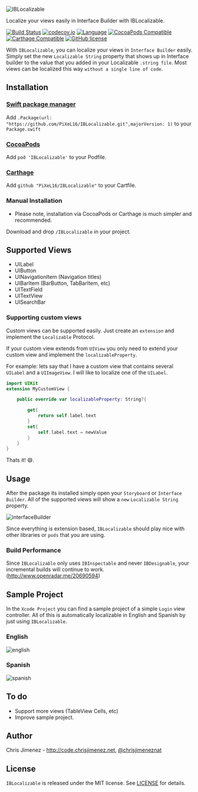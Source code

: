 ![IBLocalizable](/Web/banner.png)

Localize your views easily in Interface Builder with IBLocalizable.

[![Build Status](https://travis-ci.org/PiXeL16/IBLocalizable.svg?branch=master)](https://travis-ci.org/PiXeL16/IBLocalizable)
[![codecov.io](https://codecov.io/github/PiXeL16/IBLocalizable/coverage.svg?branch=master)](https://codecov.io/github/PiXeL16/IBLocalizable?branch=master)
[![Language](https://img.shields.io/badge/language-Swift%202.2-orange.svg)](https://swift.org)
[![CocoaPods Compatible](https://img.shields.io/cocoapods/v/IBLocalizable.svg)](https://img.shields.io/cocoapods/v/IBLocalizable.svg)
[![Carthage Compatible](https://img.shields.io/badge/Carthage-compatible-4BC51D.svg?style=flat)](https://github.com/Carthage/Carthage)
[![GitHub license](https://img.shields.io/badge/license-MIT-blue.svg)](https://raw.githubusercontent.com/PiXeL16/IBLocalizable/master/LICENSE)

With `IBLocalizable`, you can localize your views in `Interface Builder` easily.
Simply set the new `Localizable String` property that shows up in Interface builder to the value that you added in your Localizable `.string file`. Most views can be localized this way `without a single line of code`.

## Installation
### [Swift package manager](https://swift.org/package-manager)

Add `.Package(url: "https://github.com/PiXeL16/IBLocalizable.git",majorVersion: 1)` to your `Package.swift`

### [CocoaPods](https://cocoapods.org)

Add `pod 'IBLocalizable'` to your Podfile.

### [Carthage](https://github.com/Carthage/Carthage)

Add `github "PiXeL16/IBLocalizable"` to your Cartfile.

### Manual Installation
* Please note, installation via CocoaPods or Carthage is much simpler and recommended.

Download and drop `/IBLocalizable` in your project.

## Supported Views

* UILabel
* UIButton
* UINavigationItem (Navigation titles)
* UIBarItem (BarButton, TabBarItem, etc)
* UITextField
* UITextView
* UISearchBar

### Supporting custom views
Custom views can be supported easily. Just create an `extension` and implement the `Localizable` Protocol.

If your custom view extends from `UIView` you only need to extend your custom view and implement the `localizableProperty`.

For example: lets say that I have a custom view that contains several `UILabel` and a `UIImageView`. I will like to localize one of the `UILabel`.

```swift
import UIKit
extension MyCustomView {

    public override var localizableProperty: String?{

        get{
            return self.label.text
        }
        set{
            self.label.text = newValue
        }
    }
}
```
Thats it! :smile:.

## Usage
After the package its installed simply open your `Storyboard` or `Interface Builder`. All of the supported views will show a `new` `Localizable String` property.


![interfaceBuilder](/Web/interfaceBuilder.png)

Since everything is extension based, `IBLocalizable` should play nice with other libraries or `pods` that you are using.

### Build Performance

Since `IBLocalizable` only uses `IBInspectable` and never `IBDesignable`, your incremental builds will continue to work. (http://www.openradar.me/20690594)

## Sample Project
In the `Xcode Project` you can find a sample project of a simple `Login` view controller. All of this is automatically localizable in English and Spanish by just using `IBLocalizable`.
### English
![english](/Web/english.png)

### Spanish
![spanish](/Web/spanish.png)

## To do
* Support more views (TableView Cells, etc)
* Improve sample project.

## Author
Chris Jimenez - http://code.chrisjimenez.net, [@chrisjimeneznat](http://twitter.com/chrisjimeneznat)

## License
`IBLocalizable` is released under the MIT license. See [LICENSE](https://github.com/pixel16/IBLocalizable/blob/master/LICENSE) for details.
